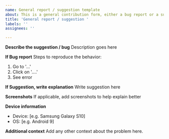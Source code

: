 ```yaml
---
name: General report / suggestion template
about: This is a general contribution form, either a bug report or a suggestion
title: 'General report / suggestion '
labels: ''
assignees: ''

---
```


**Describe the suggestion / bug**
Description goes here


**If Bug report**
Steps to reproduce the behavior:
1. Go to '...'
2. Click on '....'
3. See error

**If Suggestion, write explanation**
Write suggestion here

**Screenshots**
If applicable, add screenshots to help explain better


**Device information**
 - Device: [e.g. Samsung Galaxy S10]
 - OS: [e.g. Android 9]

**Additional context**
Add any other context about the problem here.
